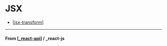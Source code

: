 # JSX

- [[jsx-transform]]

---

#### **From** [[_react-api]] / \_react-js

[//begin]: # "Autogenerated link references for markdown compatibility"
[jsx-transform]: jsx-transform "JSX Transform"
[_react-api]: ../_react-api "React API"
[//end]: # "Autogenerated link references"

